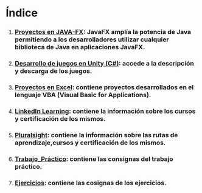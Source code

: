 # Índice

1. ### [Proyectos en JAVA-FX](https://github.com/MiguelAngelMoyaJulio/DevMMA/blob/master/Archivos%20MD/JAVA-FX.MD): JavaFX amplía la potencia de Java permitiendo a los desarrolladores utilizar cualquier biblioteca de Java en aplicaciones JavaFX.
2. ### [Desarrollo de juegos en Unity (C#)](https://github.com/MiguelAngelMoyaJulio/DevMMA/blob/master/Archivos%20MD/JuegosHechosEnUnity.MD): accede a la descripción y descarga de los juegos.
3. ### [Proyectos en Excel](https://github.com/MiguelAngelMoyaJulio/DevMMA/blob/master/Archivos%20MD/ExcelVBA.MD): contiene proyectos desarrollados en el lenguaje VBA (Visual Basic for Applications).
4. ### [LinkedIn Learning](https://github.com/MiguelAngelMoyaJulio/DevMMA/blob/master/Archivos%20MD/LinkedIn%20Learning.MD): contiene la información sobre los cursos y certificación de los mismos.
5. ### [Pluralsight](https://github.com/MiguelAngelMoyaJulio/DevMMA/blob/master/Archivos%20MD/Pluralsight/Pluralsight.MD): contiene la información sobre las rutas de aprendizaje,cursos y certificación de los mismos.
6. ### [Trabajo_Práctico](https://github.com/MiguelAngelMoyaJulio/DevMMA/blob/master/Archivos%20MD/TrabajoPr%C3%A1ctico.MD): contiene las consignas del trabajo práctico.
7. ### [Ejercicios](https://github.com/MiguelAngelMoyaJulio/DevMMA/blob/master/Archivos%20MD/Ejercicios.MD): contiene las cosignas de los ejercicios.

